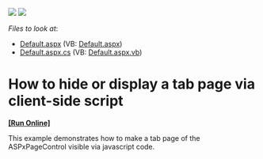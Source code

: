 <!-- default badges list -->
[![](https://img.shields.io/badge/Open_in_DevExpress_Support_Center-FF7200?style=flat-square&logo=DevExpress&logoColor=white)](https://supportcenter.devexpress.com/ticket/details/E483)
[![](https://img.shields.io/badge/📖_How_to_use_DevExpress_Examples-e9f6fc?style=flat-square)](https://docs.devexpress.com/GeneralInformation/403183)
<!-- default badges end -->
<!-- default file list -->
*Files to look at*:

* [Default.aspx](./CS/ShowHidePageClientSide/Default.aspx) (VB: [Default.aspx](./VB/ShowHidePageClientSide/Default.aspx))
* [Default.aspx.cs](./CS/ShowHidePageClientSide/Default.aspx.cs) (VB: [Default.aspx.vb](./VB/ShowHidePageClientSide/Default.aspx.vb))
<!-- default file list end -->
# How to hide or display a tab page via client-side script
<!-- run online -->
**[[Run Online]](https://codecentral.devexpress.com/e483/)**
<!-- run online end -->


<p>This example demonstrates how to make a tab page of the ASPxPageControl visible via javascript code.</p>

<br/>


